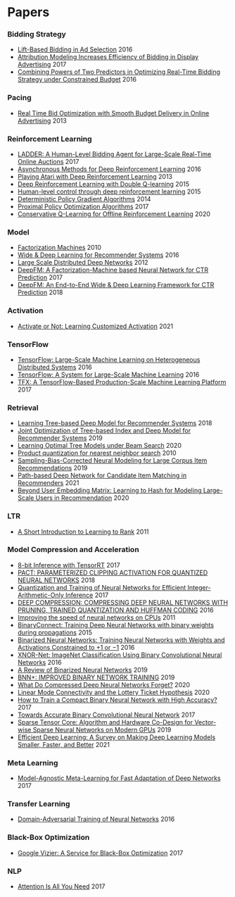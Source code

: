 # Papers


### Bidding Strategy
* [Lift-Based Bidding in Ad Selection](https://arxiv.org/pdf/1507.04811.pdf) 2016
* [Attribution Modeling Increases Efficiency of Bidding in Display Advertising](https://arxiv.org/pdf/1707.06409.pdf) 2017
* [Combining Powers of Two Predictors in Optimizing Real-Time Bidding Strategy under Constrained Budget](http://wnzhang.net/share/rtb-papers/two-pred-bid.pdf) 2016

### Pacing
* [Real Time Bid Optimization with Smooth Budget Delivery in Online Advertising](https://arxiv.org/pdf/1305.3011.pdf) 2013

### Reinforcement Learning
* [LADDER: A Human-Level Bidding Agent for Large-Scale Real-Time Online Auctions](https://arxiv.org/pdf/1708.05565.pdf) 2017
* [Asynchronous Methods for Deep Reinforcement Learning](https://arxiv.org/pdf/1602.01783.pdf) 2016
* [Playing Atari with Deep Reinforcement Learning](https://arxiv.org/pdf/1312.5602.pdf) 2013
* [Deep Reinforcement Learning with Double Q-learning](https://arxiv.org/pdf/1509.06461.pdf) 2015
* [Human-level control through deep reinforcement learning](https://web.stanford.edu/class/psych209/Readings/MnihEtAlHassibis15NatureControlDeepRL.pdf) 2015
* [Deterministic Policy Gradient Algorithms](http://proceedings.mlr.press/v32/silver14.pdf) 2014
* [Proximal Policy Optimization Algorithms](https://arxiv.org/pdf/1707.06347.pdf) 2017
* [Conservative Q-Learning for Offline Reinforcement Learning](https://papers.nips.cc/paper/2020/file/0d2b2061826a5df3221116a5085a6052-Paper.pdf) 2020

### Model
* [Factorization Machines](https://www.csie.ntu.edu.tw/~b97053/paper/Rendle2010FM.pdf) 2010
* [Wide & Deep Learning for Recommender Systems](https://arxiv.org/pdf/1606.07792.pdf) 2016
* [Large Scale Distributed Deep Networks](https://www.cs.toronto.edu/~ranzato/publications/DistBeliefNIPS2012_withAppendix.pdf) 2012
* [DeepFM: A Factorization-Machine based Neural Network for CTR Prediction](https://arxiv.org/pdf/1703.04247.pdf) 2017
* [DeepFM: An End-to-End Wide & Deep Learning Framework for CTR Prediction](https://arxiv.org/pdf/1804.04950.pdf) 2018

### Activation
* [Activate or Not: Learning Customized Activation](https://arxiv.org/pdf/2009.04759.pdf) 2021

### TensorFlow
* [TensorFlow: Large-Scale Machine Learning on Heterogeneous Distributed Systems](https://arxiv.org/pdf/1603.04467.pdf) 2016
* [TensorFlow: A System for Large-Scale Machine Learning](https://www.usenix.org/system/files/conference/osdi16/osdi16-abadi.pdf) 2016
* [TFX: A TensorFlow-Based Production-Scale Machine Learning Platform](http://stevenwhang.com/tfx_paper.pdf) 2017

### Retrieval
* [Learning Tree-based Deep Model for Recommender Systems](https://arxiv.org/pdf/1801.02294.pdf) 2018
* [Joint Optimization of Tree-based Index and Deep Model for Recommender Systems](https://arxiv.org/pdf/1902.07565.pdf) 2019
* [Learning Optimal Tree Models under Beam Search](https://proceedings.icml.cc/static/paper_files/icml/2020/2514-Paper.pdf) 2020
* [Product quantization for nearest neighbor search](https://lear.inrialpes.fr/pubs/2011/JDS11/jegou_searching_with_quantization.pdf) 2010
* [Sampling-Bias-Corrected Neural Modeling for Large Corpus Item Recommendations](https://storage.googleapis.com/pub-tools-public-publication-data/pdf/6c8a86c981a62b0126a11896b7f6ae0dae4c3566.pdf) 2019
* [Path-based Deep Network for Candidate Item Matching in Recommenders](https://arxiv.org/pdf/2105.08246.pdf) 2021
* [Beyond User Embedding Matrix: Learning to Hash for Modeling Large-Scale Users in Recommendation](http://www.thuir.cn/group/~mzhang/publications/SIGIR2020-ShiShaoyun.pdf) 2020

### LTR
* [A Short Introduction to Learning to Rank](http://times.cs.uiuc.edu/course/598f14/l2r.pdf) 2011

### Model Compression and Acceleration
* [8-bit Inference with TensorRT](http://on-demand.gputechconf.com/gtc/2017/presentation/s7310-8-bit-inference-with-tensorrt.pdf) 2017
* [PACT: PARAMETERIZED CLIPPING ACTIVATION FOR QUANTIZED NEURAL NETWORKS](https://arxiv.org/pdf/1805.06085.pdf) 2018
* [Quantization and Training of Neural Networks for Efficient Integer-Arithmetic-Only Inference](https://arxiv.org/pdf/1712.05877.pdf) 2017
* [DEEP COMPRESSION: COMPRESSING DEEP NEURAL NETWORKS WITH PRUNING, TRAINED QUANTIZATION AND HUFFMAN CODING](https://arxiv.org/pdf/1510.00149.pdf) 2016
* [Improving the speed of neural networks on CPUs](https://static.googleusercontent.com/media/research.google.com/en//pubs/archive/37631.pdf) 2011
* [BinaryConnect: Training Deep Neural Networks with binary weights during propagations](https://papers.nips.cc/paper/5647-binaryconnect-training-deep-neural-networks-with-binary-weights-during-propagations.pdf) 2015
* [Binarized Neural Networks: Training Neural Networks with Weights and Activations Constrained to +1 or −1](https://arxiv.org/pdf/1602.02830.pdf) 2016
* [XNOR-Net: ImageNet Classification Using Binary Convolutional Neural Networks](https://arxiv.org/pdf/1603.05279.pdf) 2016
* [A Review of Binarized Neural Networks](https://www.mdpi.com/2079-9292/8/6/661/htm) 2019
* [BNN+: IMPROVED BINARY NETWORK TRAINING](https://openreview.net/pdf?id=SJfHg2A5tQ) 2019
* [What Do Compressed Deep Neural Networks Forget?](https://arxiv.org/pdf/1911.05248.pdf) 2020
* [Linear Mode Connectivity and the Lottery Ticket Hypothesis](https://arxiv.org/pdf/1912.05671.pdf) 2020
* [How to Train a Compact Binary Neural Network with High Accuracy?](https://ojs.aaai.org/index.php/AAAI/article/view/10862) 2017
* [Towards Accurate Binary Convolutional Neural Network](https://arxiv.org/pdf/1711.11294.pdf) 2017
* [Sparse Tensor Core: Algorithm and Hardware Co-Design for Vector-wise Sparse Neural Networks on Modern GPUs](https://dl.acm.org/doi/pdf/10.1145/3352460.3358269) 2019
* [Efficient Deep Learning: A Survey on Making Deep Learning Models Smaller, Faster, and Better](https://arxiv.org/pdf/2106.08962.pdf) 2021

### Meta Learning
* [Model-Agnostic Meta-Learning for Fast Adaptation of Deep Networks](https://arxiv.org/pdf/1703.03400.pdf) 2017

### Transfer Learning
* [Domain-Adversarial Training of Neural Networks](https://arxiv.org/pdf/1505.07818.pdf) 2016

### Black-Box Optimization
* [Google Vizier: A Service for Black-Box Optimization](https://static.googleusercontent.com/media/research.google.com/en//pubs/archive/46180.pdf) 2017

### NLP
* [Attention Is All You Need](https://arxiv.org/pdf/1706.03762.pdf) 2017


